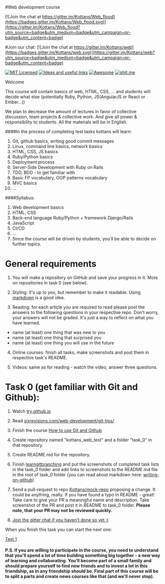 #Web development course

[![Join the chat at https://gitter.im/Kottans/Web_flood](https://badges.gitter.im/Kottans/Web_flood.svg)](https://gitter.im/Kottans/Web_flood?utm_source=badge&utm_medium=badge&utm_campaign=pr-badge&utm_content=badge)

#Join our chat: [![Join the chat at https://gitter.im/Kottans/web](https://badges.gitter.im/Kottans/web.svg)](https://gitter.im/Kottans/web?utm_source=badge&utm_medium=badge&utm_campaign=pr-badge&utm_content=badge)

[![MIT Licensed](https://img.shields.io/badge/license-MIT-blue.svg)](https://github.com/Kottans/web/blob/master/LICENSE.md)
[![Ideas and useful links](https://img.shields.io/badge/google--doc-ideas-ff69b4.svg)](https://docs.google.com/spreadsheets/d/1bZJhYjK3VHOS2HmQb2Fs4aHfEBt8mp1F09j9nEEDaqE/edit#gid=818017811)
[![Awesome](https://cdn.rawgit.com/sindresorhus/awesome/d7305f38d29fed78fa85652e3a63e154dd8e8829/media/badge.svg)](https://github.com/sindresorhus/awesome)
[![ghit.me](https://ghit.me/badge.svg?repo=Kottans/web)](https://ghit.me/repo/Kottans/web)

Welcome

This course will contain basics of web, HTML, CSS, ... and students will decide what else (potentially Ruby, Python, JS(AngularJS or React or Ember...))

We plan to decrease the amount of lectures in favor of collective discussion, team projects & collective work.
And give all power & responsibility to students.
All the materials will be in English.

####In the process of completing test tasks kottans will learn:

1. Git, github basics, writing good commit messages
2. Linux, command line basics, network basics
3. HTML, CSS, JS basics
4. Ruby/Python basics
5. Deployment process
6. Server-Side Development with Ruby on Rails
7. TDD, BDD - to get familiar with
8. Basic FP vocabulary, OOP patterns vocabulary
9. MVC basics
10. ...

####Syllabus:

1. Web development basics
2. HTML, CSS
3. Back-end language Ruby/Python + framework Django/Rails
4. JavaScript
5. CI/CD
6. ...
7. Since the course will be driven by students, you'll be able to decide on further topics.


# General requirements

1. You will make a repository on GitHub and save your progress in it. More on repositories in task 0 (see below).

1. Styling: it's up to you, but remember to make it readable. Using [markdown](https://help.github.com/categories/writing-on-github/) is a good idea. 

3. Reading: for each article you are required to read please post the answers to the following questions in your respective repo.  Don't worry, your answers will not be graded. It's just a way to reflect on what you have learned.
  - name (at least) one thing that was new to you
  - name (at least) one thing that surprised you
  - name (at least) one thing you will use in the future
 
4. Online courses: finish all tasks, make screenshots and post them in respective task's README.

5. Videos: same as for reading - watch the video, answer three questions.


# Task 0 (get familiar with Git and Github):

1. Watch [try.github.io](https://try.github.io/levels/1/challenges/1)

2. Read [sixrevisions.com/web-development/git-tips/](http://sixrevisions.com/web-development/git-tips/)

3. Finish the course [How to use Git and Github](https://www.udacity.com/course/how-to-use-git-and-github--ud775)

4. Create repository named "kottans_web_test" and a folder "task_0" in that repository.

5. Create README.md for the repository.

6. Finish [learngitbranching](http://learngitbranching.js.org) and put the screenshots of completed task lists in the task_0 folder and add links to screenshots to the README.md file in the root of task_0 folder (you can read about markdown here: [writing-on-github](https://help.github.com/categories/writing-on-github/))

7. Send a pull-request to repo [Kottans/mock-repo](https://github.com/Kottans/mock-repo) proposing a change. It could be anything, really. If you have found a typo in README - great! Take care to give your PR a meaningful name and description. Take screenshot of the PR and post it in README to task_0 folder.
**Please note, that your PR may not be reviewed quickly.** 


8. [Join the gitter chat if you haven't done so yet :) ](https://gitter.im/Kottans/web?utm_source=badge&utm_medium=badge&utm_campaign=pr-badge&utm_content=badge)  


When you finish this task you can start the next one:

[Test 1](https://github.com/Kottans/web/blob/master/README01.md)

#### P.S. If you are willing to participate in the course, you need to understand that you’ll spend a lot of time building something big together - a new way of learning and collaborating. You’ll become part of a small family and should prepare yourself to find new friends and to invest a lot in this friendship, as in any friendship should be. Final part of this course will be to split a parts and create news courses like that (and we’ll never stop).
